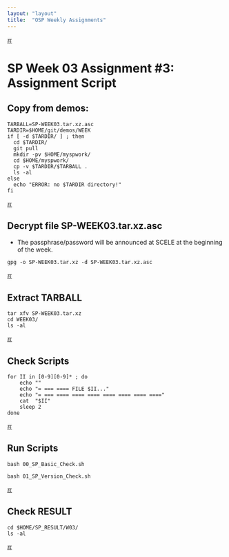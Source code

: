 ```yaml
---
layout: "layout"
title:  "OSP Weekly Assignments"
---
```


[&#x213C;](#idxXXX)<br id="idx000">
# SP Week 03 Assignment #3: Assignment Script

## Copy from demos:

```
TARBALL=SP-WEEK03.tar.xz.asc
TARDIR=$HOME/git/demos/WEEK
if [ -d $TARDIR/ ] ; then
  cd $TARDIR/
  git pull
  mkdir -pv $HOME/myspwork/
  cd $HOME/myspwork/
  cp -v $TARDIR/$TARBALL .
  ls -al
else
  echo "ERROR: no $TARDIR directory!"
fi

```

[&#x213C;](#)<br id="idx001">
## Decrypt file SP-WEEK03.tar.xz.asc

* The passphrase/password will be announced at SCELE at the beginning of the week.

```
gpg -o SP-WEEK03.tar.xz -d SP-WEEK03.tar.xz.asc

```

[&#x213C;](#)<br id="idx002">
## Extract TARBALL
```
tar xfv SP-WEEK03.tar.xz
cd WEEK03/
ls -al

```

[&#x213C;](#)<br id="idx003">
## Check Scripts
```
for II in [0-9][0-9]* ; do
    echo ""
    echo "= === ==== FILE $II..."
    echo "= === ==== ==== ==== ==== ==== ==== ===="
    cat  "$II"
    sleep 2
done

```

[&#x213C;](#)<br id="idx004">
## Run Scripts
```
bash 00_SP_Basic_Check.sh

bash 01_SP_Version_Check.sh

```

[&#x213C;](#)<br id="idx005">
## Check RESULT
```
cd $HOME/SP_RESULT/W03/
ls -al

```

[&#x213C;](#)<br id="idxXXX"><br>

